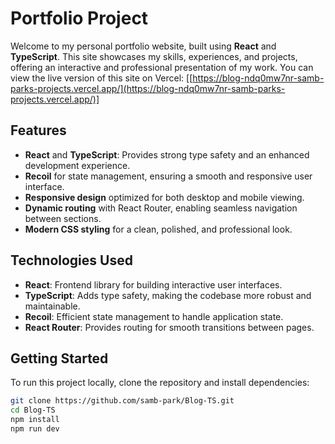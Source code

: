# Portfolio Project

Welcome to my personal portfolio website, built using **React** and **TypeScript**. This site showcases my skills, experiences, and projects, offering an interactive and professional presentation of my work. You can view the live version of this site on Vercel: [[https://blog-ndq0mw7nr-samb-parks-projects.vercel.app/](https://blog-ndq0mw7nr-samb-parks-projects.vercel.app/)]

## Features

- **React** and **TypeScript**: Provides strong type safety and an enhanced development experience.
- **Recoil** for state management, ensuring a smooth and responsive user interface.
- **Responsive design** optimized for both desktop and mobile viewing.
- **Dynamic routing** with React Router, enabling seamless navigation between sections.
- **Modern CSS styling** for a clean, polished, and professional look.

## Technologies Used

- **React**: Frontend library for building interactive user interfaces.
- **TypeScript**: Adds type safety, making the codebase more robust and maintainable.
- **Recoil**: Efficient state management to handle application state.
- **React Router**: Provides routing for smooth transitions between pages.

## Getting Started

To run this project locally, clone the repository and install dependencies:

```bash
git clone https://github.com/samb-park/Blog-TS.git
cd Blog-TS
npm install
npm run dev
